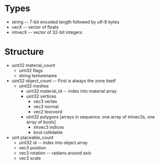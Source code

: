 Types
=====

- string -- 7-bit encoded length followed by utf-8 bytes
- vecX -- vector of floats
- intvecX -- vector of 32-bit integers

Structure
=========

- uint32 material_count
    - uint32 flags
    - string texturename
- uint32 object_count -- First is always the zone itself
    - uint32 meshes
        - uint32 material_id -- index into material array
        - uint32 vertices
            - vec3 vertex
            - vec3 normal
            - vec2 texcoord
        - uint32 polygons [arrays in sequence.  one array of intvec3s, one array of bools]
            - intvec3 indices
            - bool collidable
- uint placeable_count
    - uint32 id -- index into object array
    - vec3 position
    - vec3 rotation -- radians around axis
    - vec3 scale
